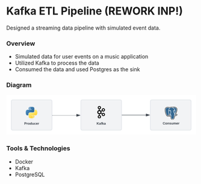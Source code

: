# Kafka ETL Pipeline (REWORK INP!)

Designed a streaming data pipeline with simulated event data.

### Overview
- Simulated data for user events on a music application
- Utilized Kafka to process the data
- Consumed the data and used Postgres as the sink

### Diagram
![diagram](diagram.png)

### Tools & Technologies
- Docker
- Kafka
- PostgreSQL
